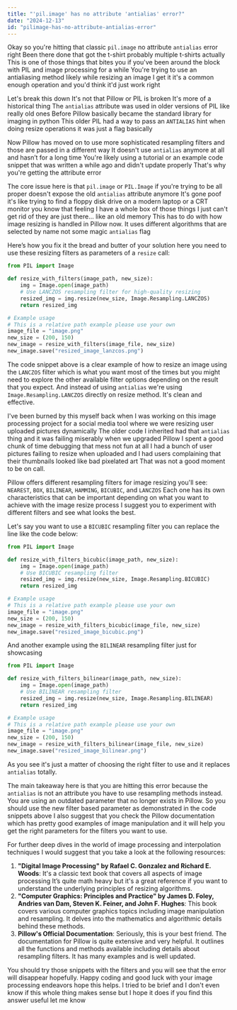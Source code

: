 ```yaml
---
title: "'pil.image' has no attribute 'antialias' error?"
date: "2024-12-13"
id: "pilimage-has-no-attribute-antialias-error"
---
```


Okay so you're hitting that classic `pil.image` no attribute `antialias` error right Been there done that got the t-shirt probably multiple t-shirts actually This is one of those things that bites you if you've been around the block with PIL and image processing for a while You're trying to use an antialiasing method likely while resizing an image I get it it's a common enough operation and you'd think it'd just work right

Let's break this down It's not that Pillow or PIL is broken It's more of a historical thing The `antialias` attribute was used in older versions of PIL like really old ones Before Pillow basically became the standard library for imaging in python This older PIL had a way to pass an `ANTIALIAS` hint when doing resize operations it was just a flag basically

Now Pillow has moved on to use more sophisticated resampling filters and those are passed in a different way It doesn't use `antialias` anymore at all and hasn’t for a long time You're likely using a tutorial or an example code snippet that was written a while ago and didn't update properly That's why you're getting the attribute error

The core issue here is that `pil.image` or `PIL.Image` if you're trying to be all proper doesn't expose the old `antialias` attribute anymore It's gone poof it's like trying to find a floppy disk drive on a modern laptop or a CRT monitor you know that feeling I have a whole box of those things I just can't get rid of they are just there... like an old memory This has to do with how image resizing is handled in Pillow now. It uses different algorithms that are selected by name not some magic `antialias` flag

Here’s how you fix it the bread and butter of your solution here you need to use these resizing filters as parameters of a `resize` call:

```python
from PIL import Image

def resize_with_filters(image_path, new_size):
    img = Image.open(image_path)
    # Use LANCZOS resampling filter for high-quality resizing
    resized_img = img.resize(new_size, Image.Resampling.LANCZOS)
    return resized_img

# Example usage
# This is a relative path example please use your own
image_file = "image.png"
new_size = (200, 150)
new_image = resize_with_filters(image_file, new_size)
new_image.save("resized_image_lanzcos.png")
```

The code snippet above is a clear example of how to resize an image using the `LANCZOS` filter which is what you want most of the times but you might need to explore the other available filter options depending on the result that you expect. And instead of using `antialias` we're using `Image.Resampling.LANCZOS` directly on resize method. It's clean and effective.

I've been burned by this myself back when I was working on this image processing project for a social media tool where we were resizing user uploaded pictures dynamically The older code I inherited had that `antialias` thing and it was failing miserably when we upgraded Pillow I spent a good chunk of time debugging that mess not fun at all I had a bunch of user pictures failing to resize when uploaded and I had users complaining that their thumbnails looked like bad pixelated art That was not a good moment to be on call.

Pillow offers different resampling filters for image resizing you'll see: `NEAREST`, `BOX`, `BILINEAR`, `HAMMING`, `BICUBIC`, and `LANCZOS` Each one has its own characteristics that can be important depending on what you want to achieve with the image resize process I suggest you to experiment with different filters and see what looks the best.

Let's say you want to use a `BICUBIC` resampling filter you can replace the line like the code below:

```python
from PIL import Image

def resize_with_filters_bicubic(image_path, new_size):
    img = Image.open(image_path)
    # Use BICUBIC resampling filter
    resized_img = img.resize(new_size, Image.Resampling.BICUBIC)
    return resized_img

# Example usage
# This is a relative path example please use your own
image_file = "image.png"
new_size = (200, 150)
new_image = resize_with_filters_bicubic(image_file, new_size)
new_image.save("resized_image_bicubic.png")
```

And another example using the `BILINEAR` resampling filter just for showcasing

```python
from PIL import Image

def resize_with_filters_bilinear(image_path, new_size):
    img = Image.open(image_path)
    # Use BILINEAR resampling filter
    resized_img = img.resize(new_size, Image.Resampling.BILINEAR)
    return resized_img

# Example usage
# This is a relative path example please use your own
image_file = "image.png"
new_size = (200, 150)
new_image = resize_with_filters_bilinear(image_file, new_size)
new_image.save("resized_image_bilinear.png")
```

As you see it's just a matter of choosing the right filter to use and it replaces `antialias` totally.

The main takeaway here is that you are hitting this error because the `antialias` is not an attribute you have to use resampling methods instead. You are using an outdated parameter that no longer exists in Pillow. So you should use the new filter based parameter as demonstrated in the code snippets above I also suggest that you check the Pillow documentation which has pretty good examples of image manipulation and it will help you get the right parameters for the filters you want to use.

For further deep dives in the world of image processing and interpolation techniques I would suggest that you take a look at the following resources:

1.  **"Digital Image Processing" by Rafael C. Gonzalez and Richard E. Woods**: It's a classic text book that covers all aspects of image processing It’s quite math heavy but it's a great reference if you want to understand the underlying principles of resizing algorithms.
2.  **"Computer Graphics: Principles and Practice" by James D. Foley, Andries van Dam, Steven K. Feiner, and John F. Hughes**: This book covers various computer graphics topics including image manipulation and resampling. It delves into the mathematics and algorithmic details behind these methods.
3.  **Pillow's Official Documentation**: Seriously, this is your best friend. The documentation for Pillow is quite extensive and very helpful. It outlines all the functions and methods available including details about resampling filters. It has many examples and is well updated.

You should try those snippets with the filters and you will see that the error will disappear hopefully. Happy coding and good luck with your image processing endeavors hope this helps. I tried to be brief and I don't even know if this whole thing makes sense but I hope it does if you find this answer useful let me know
